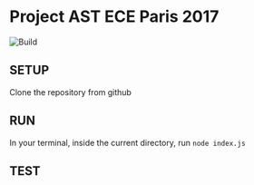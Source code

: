 # Project AST ECE Paris 2017

![Build](https://travis-ci.org/steven9neuf/ece-nodejs2017.svg?branch=master)

## SETUP

Clone the repository from github

## RUN

In your terminal, inside the current directory, run `node index.js`

## TEST